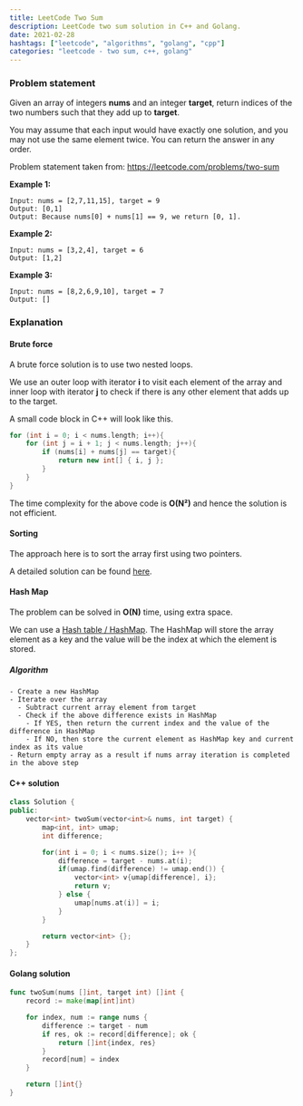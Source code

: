 ```yaml
---
title: LeetCode Two Sum
description: LeetCode two sum solution in C++ and Golang.
date: 2021-02-28
hashtags: ["leetcode", "algorithms", "golang", "cpp"]
categories: "leetcode - two sum, c++, golang"
---
```


### Problem statement

Given an array of integers **nums** and an integer **target**, return indices of the two numbers such that they add up to **target**.

You may assume that each input would have exactly one solution, and you may not use the same element twice.
You can return the answer in any order.

Problem statement taken from: <a href='https://leetcode.com/problems/two-sum' target='_blank'>https://leetcode.com/problems/two-sum</a>

**Example 1:**
```
Input: nums = [2,7,11,15], target = 9
Output: [0,1]
Output: Because nums[0] + nums[1] == 9, we return [0, 1].
```

**Example 2:**
```
Input: nums = [3,2,4], target = 6
Output: [1,2]
```

**Example 3:**
```
Input: nums = [8,2,6,9,10], target = 7
Output: []
```


### Explanation

#### Brute force

A brute force solution is to use two nested loops.

We use an outer loop with iterator **i** to visit each element of the array and
inner loop with iterator **j** to check if there is any other element that adds up to the target.

A small code block in C++ will look like this.

```cpp
for (int i = 0; i < nums.length; i++){
    for (int j = i + 1; j < nums.length; j++){
        if (nums[i] + nums[j] == target){
            return new int[] { i, j };
        }
    }
}
```

The time complexity for the above code is **O(N²)** and hence the solution is
not efficient.

#### Sorting

The approach here is to sort the array first using two pointers.

A detailed solution can be found
[here](https://alkeshghorpade.me/post/geeks-for-geeks-pair-in-array-with-sum-equal-to-target).

#### Hash Map

The problem can be solved in **O(N)** time, using extra space.

We can use a [Hash table / HashMap](https://en.wikipedia.org/wiki/Hash_table). The HashMap
will store the array element as a key and the value will be the index at which the element is stored.

##### Algorithm

```
- Create a new HashMap
- Iterate over the array
  - Subtract current array element from target
  - Check if the above difference exists in HashMap
    - If YES, then return the current index and the value of the difference in HashMap
    - If NO, then store the current element as HashMap key and current index as its value
- Return empty array as a result if nums array iteration is completed in the above step
```

#### C++ solution

```cpp
class Solution {
public:
    vector<int> twoSum(vector<int>& nums, int target) {
        map<int, int> umap;
        int difference;

        for(int i = 0; i < nums.size(); i++ ){
            difference = target - nums.at(i);
            if(umap.find(difference) != umap.end()) {
                vector<int> v{umap[difference], i};
                return v;
            } else {
                umap[nums.at(i)] = i;
            }
        }

        return vector<int> {};
    }
};
```

#### Golang solution

```go
func twoSum(nums []int, target int) []int {
    record := make(map[int]int)

    for index, num := range nums {
        difference := target - num
        if res, ok := record[difference]; ok {
            return []int{index, res}
        }
        record[num] = index
    }

    return []int{}
}
```
